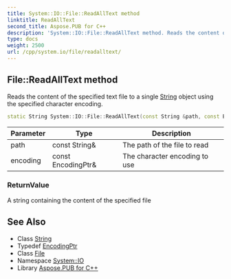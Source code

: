 ```yaml
---
title: System::IO::File::ReadAllText method
linktitle: ReadAllText
second_title: Aspose.PUB for C++
description: 'System::IO::File::ReadAllText method. Reads the content of the specified text file to a single String object using the specified character encoding in C++.'
type: docs
weight: 2500
url: /cpp/system.io/file/readalltext/
---
```

## File::ReadAllText method


Reads the content of the specified text file to a single [String](../../../system/string/) object using the specified character encoding.

```cpp
static String System::IO::File::ReadAllText(const String &path, const EncodingPtr &encoding=Text::Encoding::get_UTF8())
```


| Parameter | Type | Description |
| --- | --- | --- |
| path | const String\& | The path of the file to read |
| encoding | const EncodingPtr\& | The character encoding to use |

### ReturnValue

A string containing the content of the specified file

## See Also

* Class [String](../../../system/string/)
* Typedef [EncodingPtr](../../../system/encodingptr/)
* Class [File](../)
* Namespace [System::IO](../../)
* Library [Aspose.PUB for C++](../../../)
